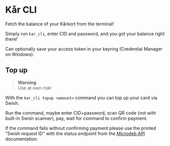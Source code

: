 # Kår CLI

Fetch the balance of your Kårkort from the terminal!

Simply run `kar_cli`, enter CID and password, and you got your balance right
there!

Can optionally save your access token in your keyring (Credential Manager on
Windows).

## Top up

> **Warning**  
> Use at own risk!

With the `kar_cli topup <amount>` command you can top up your card via Swish.

Run the command, maybe enter CID+password, scan QR code (not with built-in Swish
scanner), pay, wait for command to confirm payment.

If the command fails without confirming payment please use the printed "Swish
request ID" with the status endpoint from the [Microdeb API](./Microdeb%20API.md)
documentation.
